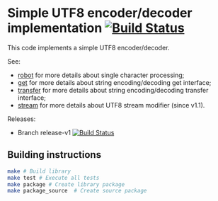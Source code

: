 # Simple UTF8 encoder/decoder implementation [![Build Status](https://travis-ci.org/ict-project/libict-utf8.svg?branch=main)](https://travis-ci.org/ict-project/libict-utf8)

This code implements a simple UTF8 encoder/decoder.

See:
* [robot](source/robot.md) for more details about single character processing;
* [get](source/get.md) for more details about string encoding/decoding get interface;
* [transfer](source/transfer.md) for more details about string encoding/decoding transfer interface;
* [stream](source/stream.md) for more details about UTF8 stream modifier (since v1.1).

Releases:
* Branch release-v1 [![Build Status](https://travis-ci.org/ict-project/libict-utf8.svg?branch=release-v1)](https://travis-ci.org/ict-project/libict-utf8)

## Building instructions

```sh
make # Build library
make test # Execute all tests
make package # Create library package
make package_source  # Create source package
```